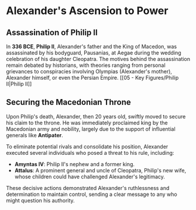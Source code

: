 # Alexander's Ascension to Power

## Assassination of Philip II

In **336 BCE**, **Philip II**, Alexander's father and the King of Macedon, was assassinated by his bodyguard, Pausanias, at Aegae during the wedding celebration of his daughter Cleopatra. The motives behind the assassination remain debated by historians, with theories ranging from personal grievances to conspiracies involving Olympias (Alexander's mother), Alexander himself, or even the Persian Empire. [[05 - Key Figures/Philip II|Philip II]]

## Securing the Macedonian Throne

Upon Philip's death, Alexander, then 20 years old, swiftly moved to secure his claim to the throne. He was immediately proclaimed king by the Macedonian army and nobility, largely due to the support of influential generals like **Antipater**.

To eliminate potential rivals and consolidate his position, Alexander executed several individuals who posed a threat to his rule, including:

*   **Amyntas IV**: Philip II's nephew and a former king.
*   **Attalus**: A prominent general and uncle of Cleopatra, Philip's new wife, whose children could have challenged Alexander's legitimacy.

These decisive actions demonstrated Alexander's ruthlessness and determination to maintain control, sending a clear message to any who might question his authority.